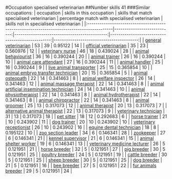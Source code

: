 #Occupation specialised veterinarian
##Number skills 41
###Similar occupations:
| occupation                                                                                |   skills in this occupation |   skills that match specialised veterinarian |   percentage match with specialised veterinarian |   skills not in specialised veterinarian |
|:------------------------------------------------------------------------------------------|----------------------------:|---------------------------------------------:|-------------------------------------------------:|-----------------------------------------:|
| [general veterinarian](general_veterinarian.md)                                           |                          53 |                                           39 |                                         0.95122  |                                       14 |
| [official veterinarian](official_veterinarian.md)                                         |                          35 |                                           23 |                                         0.560976 |                                       12 |
| [veterinary nurse](veterinary_nurse.md)                                                   |                          46 |                                           18 |                                         0.439024 |                                       28 |
| [animal behaviourist](animal_behaviourist.md)                                             |                          36 |                                           16 |                                         0.390244 |                                       20 |
| [animal trainer](animal_trainer.md)                                                       |                          26 |                                           16 |                                         0.390244 |                                       10 |
| [animal care attendant](animal_care_attendant.md)                                         |                          27 |                                           16 |                                         0.390244 |                                       11 |
| [animal handler](animal_handler.md)                                                       |                          25 |                                           16 |                                         0.390244 |                                        9 |
| [live animal transporter](live_animal_transporter.md)                                     |                          25 |                                           15 |                                         0.365854 |                                       10 |
| [animal embryo transfer technician](animal_embryo_transfer_technician.md)                 |                          20 |                                           15 |                                         0.365854 |                                        5 |
| [animal osteopath](animal_osteopath.md)                                                   |                          22 |                                           14 |                                         0.341463 |                                        8 |
| [animal welfare inspector](animal_welfare_inspector.md)                                   |                          26 |                                           14 |                                         0.341463 |                                       12 |
| [animal massage therapist](animal_massage_therapist.md)                                   |                          22 |                                           14 |                                         0.341463 |                                        8 |
| [animal artificial insemination technician](animal_artificial_insemination_technician.md) |                          24 |                                           14 |                                         0.341463 |                                       10 |
| [animal physiotherapist](animal_physiotherapist.md)                                       |                          22 |                                           14 |                                         0.341463 |                                        8 |
| [animal hydrotherapist](animal_hydrotherapist.md)                                         |                          22 |                                           14 |                                         0.341463 |                                        8 |
| [animal chiropractor](animal_chiropractor.md)                                             |                          22 |                                           14 |                                         0.341463 |                                        8 |
| [animal groomer](animal_groomer.md)                                                       |                          25 |                                           13 |                                         0.317073 |                                       12 |
| [animal therapist](animal_therapist.md)                                                   |                          20 |                                           13 |                                         0.317073 |                                        7 |
| [alternative animal therapist](alternative_animal_therapist.md)                           |                          22 |                                           13 |                                         0.317073 |                                        9 |
| [veterinary technician](veterinary_technician.md)                                         |                          31 |                                           13 |                                         0.317073 |                                       18 |
| [pet sitter](pet_sitter.md)                                                               |                          18 |                                           12 |                                         0.292683 |                                        6 |
| [horse trainer](horse_trainer.md)                                                         |                          21 |                                           10 |                                         0.243902 |                                       11 |
| [dog trainer](dog_trainer.md)                                                             |                          20 |                                           10 |                                         0.243902 |                                       10 |
| [veterinary receptionist](veterinary_receptionist.md)                                     |                          26 |                                           10 |                                         0.243902 |                                       16 |
| [equine dental technician](equine_dental_technician.md)                                   |                          18 |                                            8 |                                         0.195122 |                                       10 |
| [zoo section leader](zoo_section_leader.md)                                               |                          34 |                                            6 |                                         0.146341 |                                       28 |
| [zookeeper](zookeeper.md)                                                                 |                          27 |                                            6 |                                         0.146341 |                                       21 |
| [kennel supervisor](kennel_supervisor.md)                                                 |                          21 |                                            6 |                                         0.146341 |                                       15 |
| [animal shelter worker](animal_shelter_worker.md)                                         |                          19 |                                            6 |                                         0.146341 |                                       13 |
| [veterinary medicine lecturer](veterinary_medicine_lecturer.md)                           |                          26 |                                            5 |                                         0.121951 |                                       21 |
| [horse breeder](horse_breeder.md)                                                         |                          32 |                                            5 |                                         0.121951 |                                       27 |
| [pig breeder](pig_breeder.md)                                                             |                          30 |                                            5 |                                         0.121951 |                                       25 |
| [poultry breeder](poultry_breeder.md)                                                     |                          24 |                                            5 |                                         0.121951 |                                       19 |
| [cattle breeder](cattle_breeder.md)                                                       |                          30 |                                            5 |                                         0.121951 |                                       25 |
| [sheep breeder](sheep_breeder.md)                                                         |                          30 |                                            5 |                                         0.121951 |                                       25 |
| [dog breeder](dog_breeder.md)                                                             |                          21 |                                            5 |                                         0.121951 |                                       16 |
| [bee breeder](bee_breeder.md)                                                             |                          27 |                                            5 |                                         0.121951 |                                       22 |
| [fur animals breeder](fur_animals_breeder.md)                                             |                          29 |                                            5 |                                         0.121951 |                                       24 |
